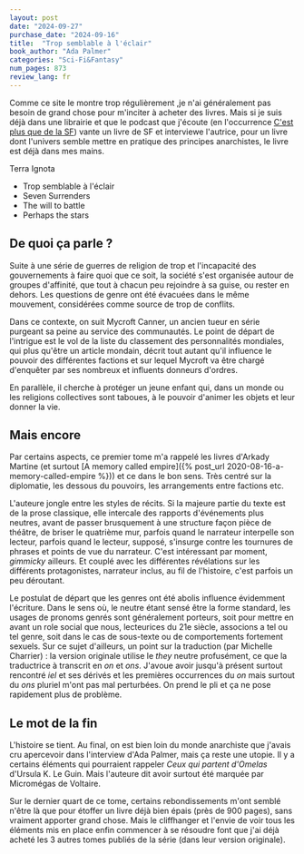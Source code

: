 ```yaml
---
layout: post
date: "2024-09-27"
purchase_date: "2024-09-16"
title:  "Trop semblable à l'éclair"
book_author: "Ada Palmer"
categories: "Sci-Fi&Fantasy"
num_pages: 873
review_lang: fr
---
```


Comme ce site le montre trop régulièrement ,je n'ai généralement pas besoin de grand chose pour m'inciter à acheter des livres. Mais si je suis déjà dans une librairie et que le podcast que j'écoute (en l'occurrence [C'est plus que de la SF](https://www.cestplusquedelasf.com/podcasts/trop-semblable-a-leclair)) vante un livre de SF et interviewe l'autrice, pour un livre dont l'univers semble mettre en pratique des principes anarchistes, le livre est déjà dans mes mains.

Terra Ignota
- Trop semblable à l'éclair
- Seven Surrenders
- The will to battle
- Perhaps the stars

## De quoi ça parle ?

Suite à une série de guerres de religion de trop et l'incapacité des gouvernements à faire quoi que ce soit, la société s'est organisée autour de groupes d'affinité, que tout à chacun peu rejoindre à sa guise, ou rester en dehors. Les questions de genre ont été évacuées dans le même mouvement, considérées comme source de trop de conflits.

Dans ce contexte, on suit Mycroft Canner, un ancien tueur en série purgeant sa peine au service des communautés. Le point de départ de l'intrigue est le vol de la liste du classement des personnalités mondiales, qui plus qu'être un article mondain, décrit tout autant qu'il influence le pouvoir des différentes factions et sur lequel Mycroft va être chargé d'enquêter par ses nombreux et influents donneurs d'ordres.

En parallèle, il cherche à protéger un jeune enfant qui, dans un monde ou les religions collectives sont taboues, à le pouvoir d'animer les objets et leur donner la vie.

## Mais encore

Par certains aspects, ce premier tome m'a rappelé les livres d'Arkady Martine (et surtout [A memory called empire]({% post_url 2020-08-16-a-memory-called-empire %})) et ce dans le bon sens. Très centré sur la diplomatie, les dessous du pouvoirs, les arrangements entre factions etc.

L'auteure jongle entre les styles de récits. Si la majeure partie du texte est de la prose classique, elle intercale des rapports d'événements plus neutres, avant de passer brusquement à une structure façon pièce de théâtre, de briser le quatrième mur, parfois quand le narrateur interpelle son lecteur, parfois quand le lecteur, supposé, s'insurge contre les tournures de phrases et points de vue du narrateur. C'est intéressant par moment, *gimmicky* ailleurs. Et couplé avec les différentes révélations sur les différents protagonistes, narrateur inclus, au fil de l'histoire, c'est parfois un peu déroutant.

Le postulat de départ que les genres ont été abolis influence évidemment l'écriture. Dans le sens où, le neutre étant sensé être la forme standard, les usages de pronoms genrés sont généralement porteurs, soit pour mettre en avant un role social que nous, lecteurices du 21e siècle, associons a tel ou tel genre, soit dans le cas de sous-texte ou de comportements fortement sexuels. Sur ce sujet d'ailleurs, un point sur la traduction (par Michelle Charrier) : la version originale utilise le *they* neutre profusément, ce que la traductrice à transcrit en *on* et *ons*. J'avoue avoir jusqu'à présent surtout rencontré *iel* et ses dérivés et les premières occurrences du *on* mais surtout du *ons* pluriel m'ont pas mal perturbées. On prend le pli et ça ne pose rapidement plus de problème.

## Le mot de la fin

L'histoire se tient. Au final, on est bien loin du monde anarchiste que j'avais cru apercevoir dans l'interview d'Ada Palmer, mais ça reste une utopie. Il y a certains éléments qui pourraient rappeler *Ceux qui partent d'Omelas* d'Ursula K. Le Guin. Mais l'auteure dit avoir surtout été marquée par Micromégas de Voltaire.

Sur le dernier quart de ce tome, certains rebondissements m'ont semblé n'être là que pour étoffer un livre déjà bien épais (près de 900 pages), sans vraiment apporter grand chose. Mais le cliffhanger et l'envie de voir tous les éléments mis en place enfin commencer à se résoudre font que j'ai déjà acheté les 3 autres tomes publiés de la série (dans leur version originale).